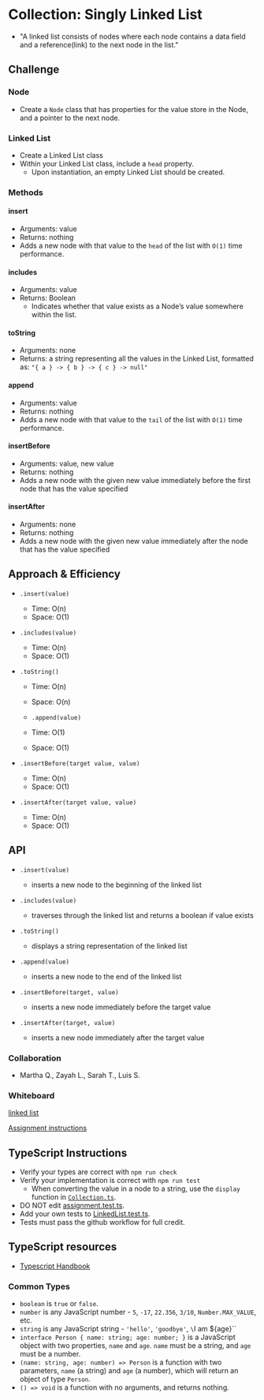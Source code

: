 # Collection: Singly Linked List

- "A linked list consists of nodes where each node contains a data field and a reference(link) to the next node in the list."

## Challenge

### Node

- Create a `Node` class that has properties for the value store in the Node, and a pointer to the next node.

### Linked List

- Create a Linked List class
- Within your Linked List class, include a `head` property.
  - Upon instantiation, an empty Linked List should be created.

### Methods

#### insert

- Arguments: value
- Returns: nothing
- Adds a new node with that value to the `head` of the list with `O(1)` time performance.

#### includes

- Arguments: value
- Returns: Boolean
  - Indicates whether that value exists as a Node’s value somewhere within the list.

#### toString

- Arguments: none
- Returns: a string representing all the values in the Linked List, formatted as: `"{ a } -> { b } -> { c } -> null"`

#### append

- Arguments: value
- Returns: nothing
- Adds a new node with that value to the `tail` of the list with `O(1)` time performance.

#### insertBefore

- Arguments: value, new value
- Returns: nothing
- Adds a new node with the given new value immediately before the first node that has the value specified

#### insertAfter

- Arguments: none
- Returns: nothing
- Adds a new node with the given new value immediately after the node that has the value specified

## Approach & Efficiency

- `.insert(value)`
  - Time: O(n)
  - Space: O(1)

- `.includes(value)`
  - Time: O(n)
  - Space: O(1)

- `.toString()`
  - Time: O(n)
  - Space: O(n)

  - `.append(value)`
  - Time: O(1)
  - Space: O(1)

- `.insertBefore(target value, value)`
  - Time: O(n)
  - Space: O(1)

- `.insertAfter(target value, value)`
  - Time: O(n)
  - Space: O(1)

## API

- `.insert(value)`
  - inserts a new node to the beginning of the linked list

- `.includes(value)`
  - traverses through the linked list and returns a boolean if value exists

- `.toString()`
  - displays a string representation of the linked list

- `.append(value)`
  - inserts a new node to the end of the linked list

- `.insertBefore(target, value)`
  - inserts a new node immediately before the target value

- `.insertAfter(target, value)`
  - inserts a new node immediately after the target value

### Collaboration

- Martha Q., Zayah L., Sarah T., Luis S.

### Whiteboard

[linked list]()

[Assignment instructions](https://codefellows.github.io/common_curriculum/data_structures_and_algorithms/Code_401/class-05/LAB)

## TypeScript Instructions

- Verify your types are correct with `npm run check`
- Verify your implementation is correct with `npm run test`
  - When converting the value in a node to a string, use the `display` function in [`Collection.ts`](./src/Collection.ts).
- DO NOT edit [assignment.test.ts](./src/).
- Add your own tests to [LinkedList.test.ts](./src/LinkedList.test.ts).
- Tests must pass the github workflow for full credit.

## TypeScript resources

- [Typescript Handbook](https://www.typescriptlang.org/docs/handbook/intro.html)

### Common Types

- `boolean` is `true` or `false`.
- `number` is any JavaScript number - `5`, `-17`, `22.356`, `3/10`, `Number.MAX_VALUE`, etc.
- `string` is any JavaScript string - `'hello'`, `'goodbye'`, `\`I am ${age}\``
- `interface Person { name: string; age: number; }` is a JavaScript object with two properties, `name` and `age`. `name` must be a string, and `age` must be a number.
- `(name: string, age: number) => Person` is a function with two parameters, `name` (a string) and `age` (a number), which will return an object of type `Person`.
- `() => void` is a function with no arguments, and returns nothing.
  <!-- - `'hello'`' is the JavaScript string `'hello'` and no other string. -->
  <!-- - `'hello'|'goodbye'` is either the JavaScript string `'hello'` or the string `'goodbye'`, and no other strings. -->
